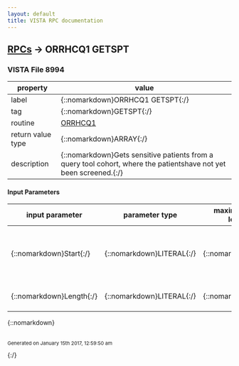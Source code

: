 ```yaml
---
layout: default
title: VISTA RPC documentation
---
```




## [RPCs](TableOfContent.md) &#8594; ORRHCQ1 GETSPT 



### VISTA File 8994 


 property | value 
--- | --- 
 label | {::nomarkdown}ORRHCQ1 GETSPT{:/}
 tag | {::nomarkdown}GETSPT{:/}
 routine | [ORRHCQ1](http://code.osehra.org/dox/Routine_ORRHCQ1_source.html)
 return value type | {::nomarkdown}ARRAY{:/}
 description | {::nomarkdown}Gets sensitive patients from a query tool cohort, where the patientshave not yet been screened.{:/}

#### Input Parameters

| input parameter | parameter type | maximum data length | required | description | 
| --- | --- | --- | --- | --- | 
| {::nomarkdown}Start{:/} | {::nomarkdown}LITERAL{:/} | {::nomarkdown}80{:/} | {::nomarkdown}true{:/} | {::nomarkdown}Starting position, specified by Name!DFN.  For example:Winchester, Charles Emmerson!78390{:/} | 
| {::nomarkdown}Length{:/} | {::nomarkdown}LITERAL{:/} | {::nomarkdown}80{:/} | {::nomarkdown}true{:/} | {::nomarkdown}Length of the return array from this routine.{:/} | 

{::nomarkdown} <br/><br/><p style="font-size: 11px">Generated on January 15th 2017, 12:59:50 am</p>{:/}